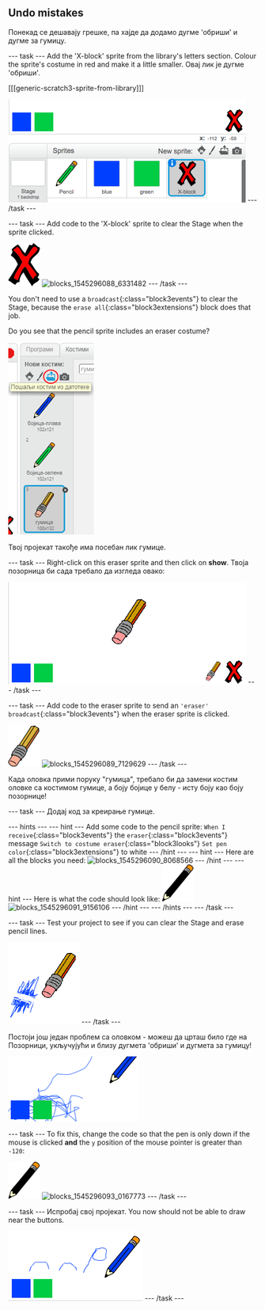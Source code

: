 ## Undo mistakes

Понекад се дешавају грешке, па хајде да додамо дугме 'обриши' и дугме за гумицу.

\--- task \--- Add the 'X-block' sprite from the library's letters section. Colour the sprite's costume in red and make it a little smaller. Овај лик је дугме 'обриши'.

[[[generic-scratch3-sprite-from-library]]]

![снимак екрана](images/paint-x.png) \--- /task \---

\--- task \--- Add code to the 'X-block' sprite to clear the Stage when the sprite clicked.

![крст](images/cross.png) ![blocks_1545296088_6331482](images/blocks_1545296088_6331482.png) \--- /task \---

You don't need to use a `broadcast`{:class="block3events"} to clear the Stage, because the `erase all`{:class="block3extensions"} block does that job.

Do you see that the pencil sprite includes an eraser costume?

![снимак екрана](images/paint-eraser-costume.png)

Твој пројекат такође има посебан лик гумице.

\--- task \--- Right-click on this eraser sprite and then click on **show**. Твоја позорница би сада требало да изгледа овако:

![снимак екрана](images/paint-eraser-stage.png) \--- /task \---

\--- task \--- Add code to the eraser sprite to send an `'eraser' broadcast`{:class="block3events"} when the eraser sprite is clicked.

![гумица](images/eraser.png) ![blocks_1545296089_7129629](images/blocks_1545296089_7129629.png) \--- /task \---

Када оловка прими поруку "гумица", требало би да замени костим оловке са костимом гумице, а боју бојице у белу - исту боју као боју позорнице!

\--- task \--- Додај код за креирање гумице.

\--- hints \--- \--- hint \--- Add some code to the pencil sprite: `When I receive`{:class="block3events"} the `eraser`{:class="block3events"} message `Switch to costume eraser`{:class="block3looks"} `Set pen color`{:class="block3extensions"} to white \--- /hint \--- \--- hint \--- Here are all the blocks you need: ![blocks_1545296090_8068566](images/blocks_1545296090_8068566.png) \--- /hint \--- \--- hint \--- Here is what the code should look like: ![pencil](images/pencil.png) ![blocks_1545296091_9156106](images/blocks_1545296091_9156106.png) \--- /hint \--- \--- /hints \--- \--- /task \---

\--- task \--- Test your project to see if you can clear the Stage and erase pencil lines.

![снимак екрана](images/paint-erase-test.png) \--- /task \---

Постоји још један проблем са оловком - можеш да црташ било где на Позорници, укључујући и близу дугмета 'обриши' и дугмета за гумицу!

![снимак екрана](images/paint-draw-problem.png)

\--- task \--- To fix this, change the code so that the pen is only down if the mouse is clicked **and** the `y` position of the mouse pointer is greater than `-120`:

![оловка](images/pencil.png) ![blocks_1545296093_0167773](images/blocks_1545296093_0167773.png) \--- /task \---

\--- task \--- Испробај свој пројекат. You now should not be able to draw near the buttons.

![снимак екрана](images/paint-fixed.png) \--- /task \---